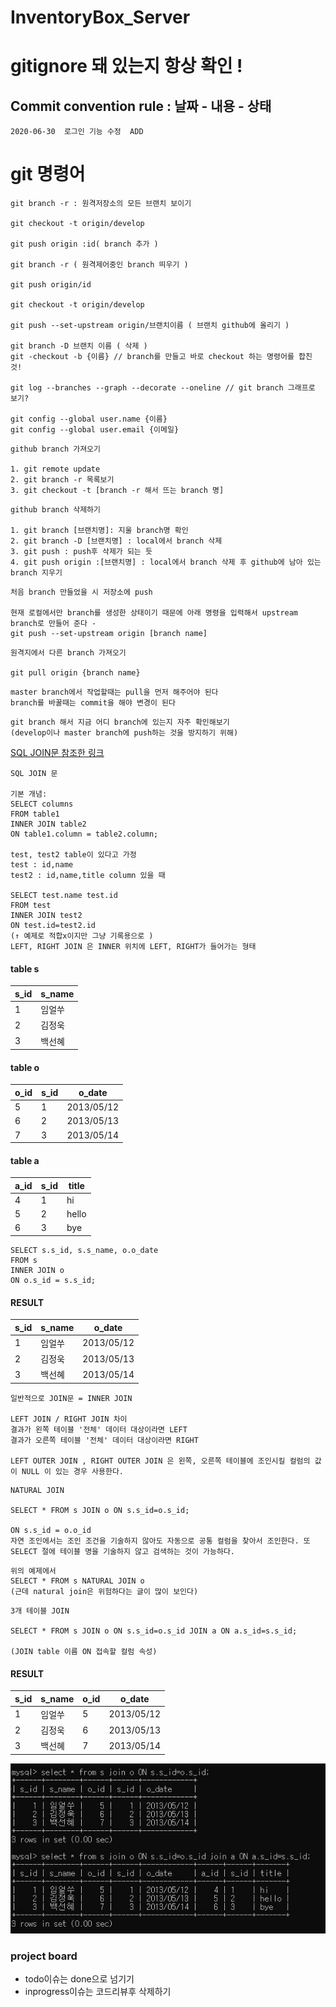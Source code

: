 # InventoryBox_Server

# gitignore 돼 있는지 항상 확인 !


## Commit convention rule : 날짜 - 내용 - 상태

```
2020-06-30  로그인 기능 수정  ADD
```



# git 명령어

```
git branch -r : 원격저장소의 모든 브랜치 보이기

git checkout -t origin/develop

git push origin :id( branch 추가 )

git branch -r ( 원격제어중인 branch 띄우기 )

git push origin/id 

git checkout -t origin/develop

git push --set-upstream origin/브랜치이름 ( 브랜치 github에 올리기 )

git branch -D 브랜치 이름 ( 삭제 )
git -checkout -b {이름} // branch를 만들고 바로 checkout 하는 명령어를 합친 것!

git log --branches --graph --decorate --oneline // git branch 그래프로 보기?

git config --global user.name {이름}
git config --global user.email {이메일} 
```

```
github branch 가져오기

1. git remote update
2. git branch -r 목록보기
3. git checkout -t [branch -r 해서 뜨는 branch 명]
```

```
github branch 삭제하기

1. git branch [브랜치명]: 지울 branch명 확인
2. git branch -D [브랜치명] : local에서 branch 삭제
3. git push : push후 삭제가 되는 듯
4. git push origin :[브랜치명] : local에서 branch 삭제 후 github에 남아 있는 branch 지우기
```

```
처음 branch 만들었을 시 저장소에 push

현재 로컬에서만 branch를 생성한 상태이기 때문에 아래 명령을 입력해서 upstream branch로 만들어 준다 -
git push --set-upstream origin [branch name]
```

```
원격지에서 다른 branch 가져오기

git pull origin {branch name}

```

```
master branch에서 작업할때는 pull을 먼저 해주어야 된다
branch를 바꿀때는 commit을 해야 변경이 된다
```

```
git branch 해서 지금 어디 branch에 있는지 자주 확인해보기
(develop이나 master branch에 push하는 것을 방지하기 위해)
```


[SQL JOIN문 참조한 링크](https://www.techonthenet.com/mysql/joins.php#:~:text=MySQL%20JOINS%20are%20used%20to,or%20sometimes%20called%20LEFT%20JOIN)
```
SQL JOIN 문

기본 개념:
SELECT columns
FROM table1 
INNER JOIN table2
ON table1.column = table2.column;

test, test2 table이 있다고 가정
test : id,name
test2 : id,name,title column 있을 때

SELECT test.name test.id
FROM test
INNER JOIN test2
ON test.id=test2.id
(↑ 예제로 적합x이지만 그냥 기록용으로 )
LEFT, RIGHT JOIN 은 INNER 위치에 LEFT, RIGHT가 들어가는 형태

```
#### table s

| s_id | s_name | 
| ------ | ---- | 
| 1 | 임얼쑤 | 
| 2 | 김정욱 |
|3 | 백선혜|

#### table o

| o_id | s_id | o_date      |
| ------ | ------- | --------- |
| 5 | 1| 2013/05/12|
| 6 | 2 | 2013/05/13|
|7|3|2013/05/14|

#### table a

| a_id | s_id | title| 
| ------ | ------- | ---- |
| 4 | 1|hi |
| 5 | 2 |hello |
|6|3|bye|

```
SELECT s.s_id, s.s_name, o.o_date
FROM s
INNER JOIN o
ON o.s_id = s.s_id;
```

#### RESULT

| s_id | s_name | o_date      |
| ------ | ------- | --------- |
| 1 | 임얼쑤| 2013/05/12|
| 2 | 김정욱 | 2013/05/13|
|3|백선혜|2013/05/14|


```
일반적으로 JOIN문 = INNER JOIN

LEFT JOIN / RIGHT JOIN 차이
결과가 왼쪽 테이블 '전체' 데이터 대상이라면 LEFT
결과가 오른쪽 테이블 '전체' 데이터 대상이라면 RIGHT

LEFT OUTER JOIN , RIGHT OUTER JOIN 은 왼쪽, 오른쪽 테이블에 조인시킬 컬럼의 값이 NULL 이 있는 경우 사용한다.

```

```
NATURAL JOIN

SELECT * FROM s JOIN o ON s.s_id=o.s_id;

ON s.s_id = o.o_id
자연 조인에서는 조인 조건을 기술하지 않아도 자동으로 공통 컬럼을 찾아서 조인한다. 또 SELECT 절에 테이블 명을 기술하지 않고 검색하는 것이 가능하다.

```

```
위의 예제에서
SELECT * FROM s NATURAL JOIN o
(근데 natural join은 위험하다는 글이 많이 보인다)
```

```
3개 테이블 JOIN

SELECT * FROM s JOIN o ON s.s_id=o.s_id JOIN a ON a.s_id=s.s_id;

(JOIN table 이름 ON 접속할 컬럼 속성)
```

#### RESULT

| s_id | s_name | o_id| o_date      |
| ------ | ------- | ---- |--------- |
| 1 | 임얼쑤|5 |2013/05/12|
| 2 | 김정욱 |6 |2013/05/13|
|3|백선혜|7 |2013/05/14|

![JOIN](https://github.com/AppJam-Test/test/blob/master/JOIN.JPG)

### project board
* todo이슈는 done으로 넘기기
* inprogress이슈는 코드리뷰후 삭제하기
